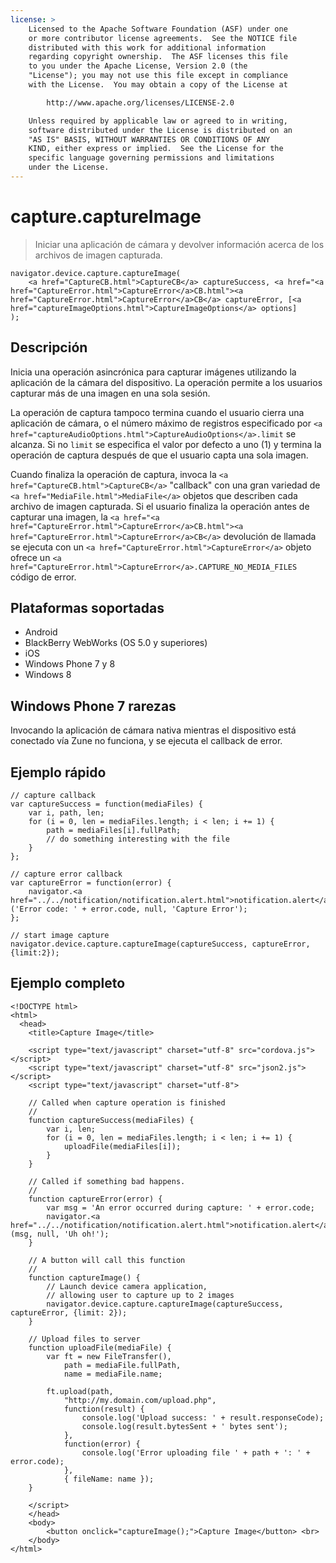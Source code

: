 ```yaml
---
license: >
    Licensed to the Apache Software Foundation (ASF) under one
    or more contributor license agreements.  See the NOTICE file
    distributed with this work for additional information
    regarding copyright ownership.  The ASF licenses this file
    to you under the Apache License, Version 2.0 (the
    "License"); you may not use this file except in compliance
    with the License.  You may obtain a copy of the License at

        http://www.apache.org/licenses/LICENSE-2.0

    Unless required by applicable law or agreed to in writing,
    software distributed under the License is distributed on an
    "AS IS" BASIS, WITHOUT WARRANTIES OR CONDITIONS OF ANY
    KIND, either express or implied.  See the License for the
    specific language governing permissions and limitations
    under the License.
---
```


# capture.captureImage

> Iniciar una aplicación de cámara y devolver información acerca de los archivos de imagen capturada.

    navigator.device.capture.captureImage(
        <a href="CaptureCB.html">CaptureCB</a> captureSuccess, <a href="<a href="CaptureError.html">CaptureError</a>CB.html"><a href="CaptureError.html">CaptureError</a>CB</a> captureError, [<a href="captureImageOptions.html">CaptureImageOptions</a> options]
    );
    

## Descripción

Inicia una operación asincrónica para capturar imágenes utilizando la aplicación de la cámara del dispositivo. La operación permite a los usuarios capturar más de una imagen en una sola sesión.

La operación de captura tampoco termina cuando el usuario cierra una aplicación de cámara, o el número máximo de registros especificado por `<a href="captureAudioOptions.html">CaptureAudioOptions</a>.limit` se alcanza. Si no `limit` se especifica el valor por defecto a uno (1) y termina la operación de captura después de que el usuario capta una sola imagen.

Cuando finaliza la operación de captura, invoca la `<a href="CaptureCB.html">CaptureCB</a>` "callback" con una gran variedad de `<a href="MediaFile.html">MediaFile</a>` objetos que describen cada archivo de imagen capturada. Si el usuario finaliza la operación antes de capturar una imagen, la `<a href="<a href="CaptureError.html">CaptureError</a>CB.html"><a href="CaptureError.html">CaptureError</a>CB</a>` devolución de llamada se ejecuta con un `<a href="CaptureError.html">CaptureError</a>` objeto ofrece un `<a href="CaptureError.html">CaptureError</a>.CAPTURE_NO_MEDIA_FILES` código de error.

## Plataformas soportadas

*   Android
*   BlackBerry WebWorks (OS 5.0 y superiores)
*   iOS
*   Windows Phone 7 y 8
*   Windows 8

## Windows Phone 7 rarezas

Invocando la aplicación de cámara nativa mientras el dispositivo está conectado vía Zune no funciona, y se ejecuta el callback de error.

## Ejemplo rápido

    // capture callback
    var captureSuccess = function(mediaFiles) {
        var i, path, len;
        for (i = 0, len = mediaFiles.length; i < len; i += 1) {
            path = mediaFiles[i].fullPath;
            // do something interesting with the file
        }
    };
    
    // capture error callback
    var captureError = function(error) {
        navigator.<a href="../../notification/notification.alert.html">notification.alert</a>('Error code: ' + error.code, null, 'Capture Error');
    };
    
    // start image capture
    navigator.device.capture.captureImage(captureSuccess, captureError, {limit:2});
    

## Ejemplo completo

    <!DOCTYPE html>
    <html>
      <head>
        <title>Capture Image</title>
    
        <script type="text/javascript" charset="utf-8" src="cordova.js"></script>
        <script type="text/javascript" charset="utf-8" src="json2.js"></script>
        <script type="text/javascript" charset="utf-8">
    
        // Called when capture operation is finished
        //
        function captureSuccess(mediaFiles) {
            var i, len;
            for (i = 0, len = mediaFiles.length; i < len; i += 1) {
                uploadFile(mediaFiles[i]);
            }
        }
    
        // Called if something bad happens.
        //
        function captureError(error) {
            var msg = 'An error occurred during capture: ' + error.code;
            navigator.<a href="../../notification/notification.alert.html">notification.alert</a>(msg, null, 'Uh oh!');
        }
    
        // A button will call this function
        //
        function captureImage() {
            // Launch device camera application,
            // allowing user to capture up to 2 images
            navigator.device.capture.captureImage(captureSuccess, captureError, {limit: 2});
        }
    
        // Upload files to server
        function uploadFile(mediaFile) {
            var ft = new FileTransfer(),
                path = mediaFile.fullPath,
                name = mediaFile.name;
    
            ft.upload(path,
                "http://my.domain.com/upload.php",
                function(result) {
                    console.log('Upload success: ' + result.responseCode);
                    console.log(result.bytesSent + ' bytes sent');
                },
                function(error) {
                    console.log('Error uploading file ' + path + ': ' + error.code);
                },
                { fileName: name });
        }
    
        </script>
        </head>
        <body>
            <button onclick="captureImage();">Capture Image</button> <br>
        </body>
    </html>